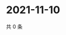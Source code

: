 # 2021-11-10

共 0 条

<!-- BEGIN WEIBO -->
<!-- 最后更新时间 Wed Nov 10 2021 01:12:02 GMT+0800 (China Standard Time) -->

<!-- END WEIBO -->
